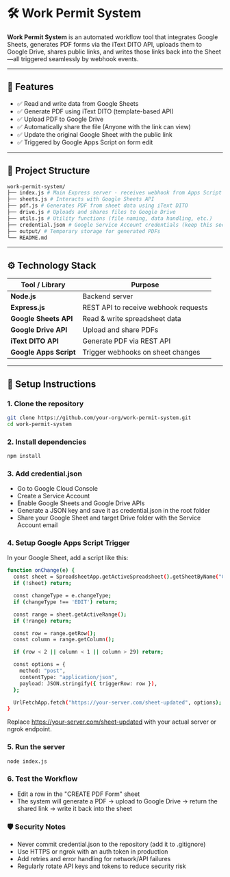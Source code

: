 # 🛠️ Work Permit System

**Work Permit System** is an automated workflow tool that integrates Google Sheets, generates PDF forms via the iText DITO API, uploads them to Google Drive, shares public links, and writes those links back into the Sheet—all triggered seamlessly by webhook events.

---

## 🔗 Features

- ✅ Read and write data from Google Sheets
- ✅ Generate PDF using iText DITO (template-based API)
- ✅ Upload PDF to Google Drive
- ✅ Automatically share the file (Anyone with the link can view)
- ✅ Update the original Google Sheet with the public link
- ✅ Triggered by Google Apps Script on form edit

---

## 📁 Project Structure

```bash
work-permit-system/
├── index.js # Main Express server - receives webhook from Apps Script
├── sheets.js # Interacts with Google Sheets API
├── pdf.js # Generates PDF from sheet data using iText DITO
├── drive.js # Uploads and shares files to Google Drive
├── utils.js # Utility functions (file naming, data handling, etc.)
├── credential.json # Google Service Account credentials (keep this secure)
├── output/ # Temporary storage for generated PDFs
└── README.md
```

---

## ⚙️ Technology Stack

| Tool / Library          | Purpose                              |
|-------------------------|--------------------------------------|
| **Node.js**             | Backend server                       |
| **Express.js**          | REST API to receive webhook requests |
| **Google Sheets API**   | Read & write spreadsheet data        |
| **Google Drive API**    | Upload and share PDFs                |
| **iText DITO API**      | Generate PDF via REST API            |
| **Google Apps Script**  | Trigger webhooks on sheet changes    |

---

## 🚀 Setup Instructions

### 1. Clone the repository

```bash
git clone https://github.com/your-org/work-permit-system.git
cd work-permit-system
```

### 2. Install dependencies
```bash
npm install
```

### 3. Add credential.json
- Go to Google Cloud Console
- Create a Service Account
- Enable Google Sheets and Google Drive APIs
- Generate a JSON key and save it as credential.json in the root folder
- Share your Google Sheet and target Drive folder with the Service Account email

### 4. Setup Google Apps Script Trigger
In your Google Sheet, add a script like this:
```bash
function onChange(e) {
  const sheet = SpreadsheetApp.getActiveSpreadsheet().getSheetByName("CREATE PDF Form");
  if (!sheet) return;

  const changeType = e.changeType;
  if (changeType !== 'EDIT') return;

  const range = sheet.getActiveRange();
  if (!range) return;

  const row = range.getRow();
  const column = range.getColumn();

  if (row < 2 || column < 1 || column > 29) return;

  const options = {
    method: "post",
    contentType: "application/json",
    payload: JSON.stringify({ triggerRow: row }),
  };

  UrlFetchApp.fetch("https://your-server.com/sheet-updated", options);
}
```
Replace https://your-server.com/sheet-updated with your actual server or ngrok endpoint.

### 5. Run the server
```bash
node index.js
```

### 6. Test the Workflow
- Edit a row in the "CREATE PDF Form" sheet
- The system will generate a PDF → upload to Google Drive → return the shared link → write it back into the sheet

### 🛡️ Security Notes
- Never commit credential.json to the repository (add it to .gitignore)
- Use HTTPS or ngrok with an auth token in production
- Add retries and error handling for network/API failures
- Regularly rotate API keys and tokens to reduce security risk
